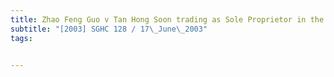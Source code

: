 ```yaml
---
title: Zhao Feng Guo v Tan Hong Soon trading as Sole Proprietor in the name and style of Intense 
subtitle: "[2003] SGHC 128 / 17\_June\_2003"
tags:


---
```


